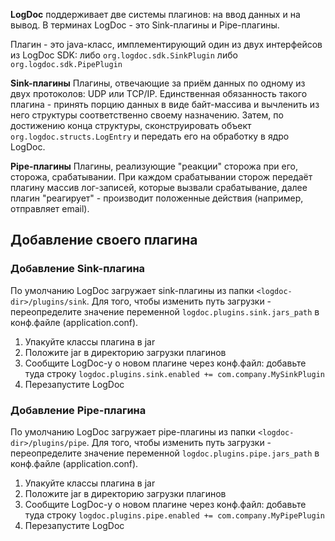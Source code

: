 **LogDoc** поддерживает две системы плагинов: на ввод данных и на вывод. В терминах LogDoc - это Sink-плагины и Pipe-плагины.

Плагин - это java-класс, имплементирующий один из двух интерфейсов из LogDoc SDK: либо `org.logdoc.sdk.SinkPlugin` либо `org.logdoc.sdk.PipePlugin`

**Sink-плагины**
Плагины, отвечающие за приём данных по одному из двух протоколов: UDP или TCP/IP. Единственная обязанность такого плагина - принять
порцию данных в виде байт-массива и вычленить из него структуры соответственно своему назначению. Затем, по достижению конца структуры, сконструировать объект
`org.logdoc.structs.LogEntry` и передать его на обработку в ядро LogDoc.

**Pipe-плагины**
Плагины, реализующие "реакции" сторожа при его, сторожа, срабатывании. При каждом срабатывании сторож передаёт плагину массив лог-записей, которые вызвали срабатывание, далее
плагин "реагирует" - производит положенные действия (например, отправляет email).

## Добавление своего плагина
### Добавление Sink-плагина
По умолчанию LogDoc загружает sink-плагины из папки `<logdoc-dir>/plugins/sink`. 
Для того, чтобы изменить путь загрузки - переопределите значение переменной `logdoc.plugins.sink.jars_path` в конф.файле (application.conf).

1. Упакуйте классы плагина в jar
2. Положите jar в директорию загрузки плагинов
3. Сообщите LogDoc-у о новом плагине через конф.файл: добавьте туда строку `logdoc.plugins.sink.enabled += com.company.MySinkPlugin`
4. Перезапустите LogDoc

### Добавление Pipe-плагина
По умолчанию LogDoc загружает pipe-плагины из папки `<logdoc-dir>/plugins/pipe`. Для того, чтобы изменить путь загрузки - переопределите значение переменной `logdoc.plugins.pipe.jars_path` в конф.файле (application.conf).

1. Упакуйте классы плагина в jar
2. Положите jar в директорию загрузки плагинов
3. Сообщите LogDoc-у о новом плагине через конф.файл: добавьте туда строку `logdoc.plugins.pipe.enabled += com.company.MyPipePlugin`
4. Перезапустите LogDoc
